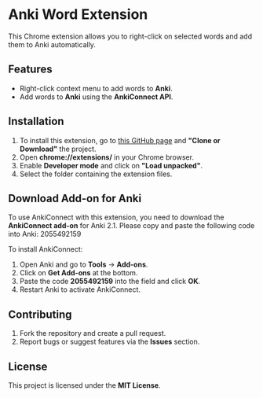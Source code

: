 # Anki Word Extension

This Chrome extension allows you to right-click on selected words and add them to Anki automatically.

## Features
- Right-click context menu to add words to **Anki**.
- Add words to **Anki** using the **AnkiConnect API**.

## Installation
1. To install this extension, go to [this GitHub page]([https://github.com/Serd3r/anki-word-extension](https://github.com/Serd3r/Anki-right-click-extension?tab=readme-ov-file)) and **"Clone or Download"** the project.
2. Open **chrome://extensions/** in your Chrome browser.
3. Enable **Developer mode** and click on **"Load unpacked"**.
4. Select the folder containing the extension files.

## Download Add-on for Anki
To use AnkiConnect with this extension, you need to download the **AnkiConnect add-on** for Anki 2.1. Please copy and paste the following code into Anki: 2055492159


To install AnkiConnect:
1. Open Anki and go to **Tools** → **Add-ons**.
2. Click on **Get Add-ons** at the bottom.
3. Paste the code **2055492159** into the field and click **OK**.
4. Restart Anki to activate AnkiConnect.

## Contributing
1. Fork the repository and create a pull request.
2. Report bugs or suggest features via the **Issues** section.

## License
This project is licensed under the **MIT License**.
